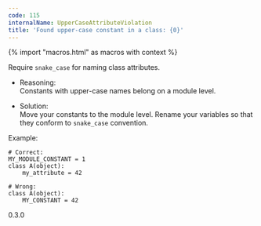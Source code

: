 ```yaml
---
code: 115
internalName: UpperCaseAttributeViolation
title: 'Found upper-case constant in a class: {0}'
---
```


{% import "macros.html" as macros with context %}

Require `snake_case` for naming class attributes.

  - Reasoning:  
    Constants with upper-case names belong on a module level.

  - Solution:  
    Move your constants to the module level. Rename your variables so
    that they conform to `snake_case` convention.

Example:

    # Correct:
    MY_MODULE_CONSTANT = 1
    class A(object):
        my_attribute = 42
    
    # Wrong:
    class A(object):
        MY_CONSTANT = 42

<div class="versionadded">

0.3.0

</div>